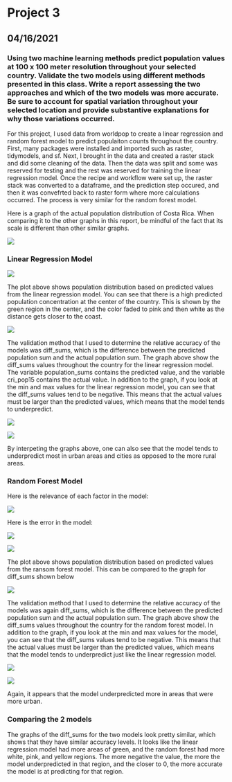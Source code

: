 # Project 3
## 04/16/2021
### Using two machine learning methods predict population values at 100 x 100 meter resolution throughout your selected country. Validate the two models using different methods presented in this class. Write a report assessing the two approaches and which of the two models was more accurate. Be sure to account for spatial variation throughout your selected location and provide substantive explanations for why those variations occurred. 

For this project, I used data from worldpop to create a linear regression and random forest model to predict populaiton counts throughout the country. First, many packages were installed and imported such as raster, tidymodels, and sf. Next, I brought in the data and created a raster stack and did some cleaning of the data. Then the data was split and some was reserved for testing and the rest was reserved for training the linear regression model. Once the recipe and workflow were set up, the raster stack was converted to a dataframe, and the prediction step occured, and then it was convefrted back to raster form where more calculations occurred. The process is very similar for the random forest model. 

Here is a graph of the actual population distribution of Costa Rica. When comparing it to the other graphs in this report, be mindful of the fact that its scale is different than other similar graphs. 

![](actualpop.png)

### Linear Regression Model

![](white1.png)

The plot above shows population distribution based on predicted values from the linear regression model. You can see that there is a high predicted population concentration at the center of the country. This is shown by the green region in the center, and the color faded to pink and then white as the distance gets closer to the coast. 

![](green1.png)

The validation method that I used to determine the relative accuracy of the models was diff_sums, which is the difference between the predicted population sum and the actual population sum. The graph above show the diff_sums values throughout the country for the linear regression model. The variable population_sums contains the predicted value, and the variable cri_pop15 contains the actual value. In addition to the graph, if you look at the min and max values for the linear regression model, you can see that the diff_sums values tend to be negative. This means that the actual values must be larger than the predicted values, which means that the model tends to underpredict. 

![](nums1.png)

![](3d.png)

By interpeting the graphs above, one can also see that the model tends to underpredict most in urban areas and cities as opposed to the more rural areas. 


### Random Forest Model

Here is the relevance of each factor in the model:

![](rf1.png)

Here is the error in the model: 

![](rf2.png)


![](white2.png)

The plot above shows population distribution based on predicted values from the ransom forest model. This can be compared to the graph for diff_sums shown below

![](green2.png)

The validation method that I used to determine the relative accuracy of the models was again diff_sums, which is the difference between the predicted population sum and the actual population sum. The graph above show the diff_sums values throughout the country for the random forest  model. In addition to the graph, if you look at the min and max values for the model, you can see that the diff_sums values tend to be negative. This means that the actual values must be larger than the predicted values, which means that the model tends to underpredict just like the linear regression model. 

![](nums2.png)

![](3d2.png)

Again, it appears that the model underpredicted more in areas that were more urban. 

### Comparing the 2 models 

The graphs of the diff_sums for the two models look pretty similar, which shows that they have similar accuracy levels. It looks like the linear regression model had more areas of green, and the random forest had more white, pink, and yellow regions. The more negative the value, the more the model underpredicted in that region, and the closer to 0, the more accurate the model is at predicting for that region. 



